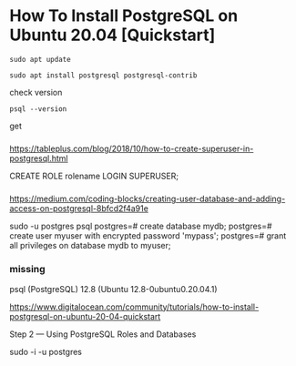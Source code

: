 # How To Install PostgreSQL on Ubuntu 20.04 [Quickstart]

```
sudo apt update
```
```
sudo apt install postgresql postgresql-contrib
```


check version
```shell
psql --version
```
get 


###
https://tableplus.com/blog/2018/10/how-to-create-superuser-in-postgresql.html

CREATE ROLE rolename LOGIN SUPERUSER;


##### 
https://medium.com/coding-blocks/creating-user-database-and-adding-access-on-postgresql-8bfcd2f4a91e

sudo -u postgres psql
postgres=# create database mydb;
postgres=# create user myuser with encrypted password 'mypass';
postgres=# grant all privileges on database mydb to myuser;




### missing 

psql (PostgreSQL) 12.8 (Ubuntu 12.8-0ubuntu0.20.04.1)

https://www.digitalocean.com/community/tutorials/how-to-install-postgresql-on-ubuntu-20-04-quickstart

Step 2 — Using PostgreSQL Roles and Databases

sudo -i -u postgres

